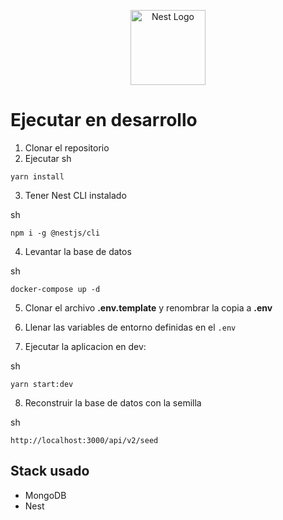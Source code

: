 <p align="center">
  <a href="http://nestjs.com/" target="blank"><img src="https://nestjs.com/img/logo-small.svg" width="120" alt="Nest Logo" /></a>
</p>

# Ejecutar en desarrollo

1. Clonar el repositorio
2. Ejecutar
sh
```
yarn install
```
3. Tener Nest CLI instalado

sh
```
npm i -g @nestjs/cli
```

4. Levantar la base de datos

sh
```
docker-compose up -d
```

5. Clonar el archivo __.env.template__ y renombrar la copia a __.env__

6. Llenar las variables de entorno definidas en el ```.env```

7. Ejecutar la aplicacion en dev:

sh
```
yarn start:dev
```

8. Reconstruir la base de datos con la semilla

sh
```
http://localhost:3000/api/v2/seed
```

## Stack usado
* MongoDB
* Nest